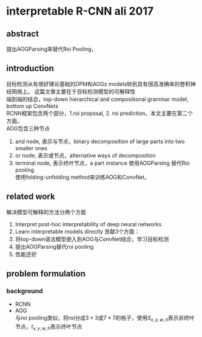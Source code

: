 # interpretable R-CNN   ali 2017

## abstract
提出AOGParsing来替代Roi Pooling，

## introduction
目标检测从有很好理论基础的DPM和AOGs models转到具有很高准确率的卷积神经网络上。 这篇文章主要在于目标检测模型的可解释性   
端到端的结合，top-down hierarchical and compositional grammar model, bottom up ConvNets   
RCNN框架包含两个部分，1.roi proposal, 2. roi prediction，本文主要在第二个方面。  
AOG包含三种节点
1. and node, 表示与节点，binary decomposition of large parts into two smaller ones
2. or node, 表示或节点，alternative ways of decomposition
3. terminal node, 表示终叶节点，a part instance
使用AOGParsing 替代Roi pooling  
使用folding-unfolding method来训练AOG和ConvNet，

## related work
解决模型可解释的方法分两个方面  
1. Interpret post-hoc interpretability of deep neural networks 
2. Learn interpretable models directly
贡献3个方面：
1. 将top-down语法模型嵌入到AOG与ConvNet结合，学习目标检测
2. 提出AOGParsing替代roi pooling
3. 性能还好

## problem formulation
### background
- RCNN  
- AOG  
与roi pooling类似，将roi分成$3\times 3$或$7\times 7$的格子，使用$S_{x,y,w,h}$表示非终叶节点，$t_{x,y,w,h}$表示终叶节点



